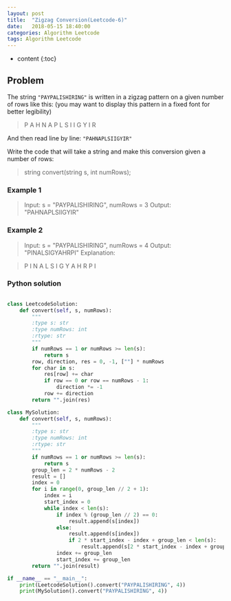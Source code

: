 ```yaml
---
layout: post
title:  "Zigzag Conversion(Leetcode-6)"
date:   2018-05-15 18:40:00
categories: Algorithm Leetcode
tags: Algorithm Leetcode
---
```


* content
{:toc}

## Problem

The string `"PAYPALISHIRING"` is written in a zigzag pattern on a given number of rows like this: (you may want to display this pattern in a fixed font for better legibility)

> P   A   H   N
> A P L S I I G
> Y   I   R

And then read line by line: `"PAHNAPLSIIGYIR"`

Write the code that will take a string and make this conversion given a number of rows:

> string convert(string s, int numRows);

### Example 1

> Input: s = "PAYPALISHIRING", numRows = 3
> Output: "PAHNAPLSIIGYIR"

### Example 2

> Input: s = "PAYPALISHIRING", numRows = 4
> Output: "PINALSIGYAHRPI"
> Explanation:

> P     I    N
> A   L S  I G
> Y A   H R
> P     I





### Python solution

```python

class LeetcodeSolution:
    def convert(self, s, numRows):
        """
        :type s: str
        :type numRows: int
        :rtype: str
        """
        if numRows == 1 or numRows >= len(s): 
            return s
        row, direction, res = 0, -1, [""] * numRows
        for char in s:
            res[row] += char
            if row == 0 or row == numRows - 1: 
                direction *= -1 
            row += direction
        return "".join(res)

class MySolution:
    def convert(self, s, numRows):
        """
        :type s: str
        :type numRows: int
        :rtype: str
        """
        if numRows == 1 or numRows >= len(s):
            return s
        group_len = 2 * numRows - 2
        result = []
        index = 0
        for i in range(0, group_len // 2 + 1):
            index = i
            start_index = 0
            while index < len(s):
                if index % (group_len // 2) == 0:
                    result.append(s[index])
                else:
                    result.append(s[index])
                    if 2 * start_index - index + group_len < len(s):
                        result.append(s[2 * start_index - index + group_len])
                index += group_len
                start_index += group_len
        return "".join(result)

if __name__ == "__main__":
    print(LeetcodeSolution().convert("PAYPALISHIRING", 4))
    print(MySolution().convert("PAYPALISHIRING", 4))

```